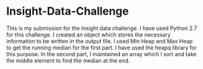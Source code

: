 # Insight-Data-Challenge

This is my submission for the Insight data challenge.
I have used Python 2.7 for this challenge.
I created an object which stores the necessary information to be written in the output file.
I used Min Heap and Max Heap to get the running median for the first part. I have used the heapq library for this purpose.
In the second part, I maintained an array which I sort and take the middle element to find the median at the end.
